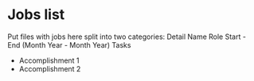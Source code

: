 # Jobs list

Put files with jobs here split into two categories:
Detail 
Name
Role
Start - End (Month Year - Month Year)
Tasks
- Accomplishment 1
- Accomplishment 2